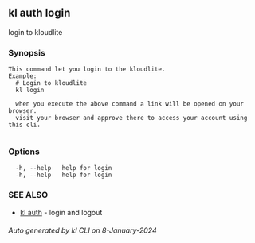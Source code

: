 ## kl auth login

login to kloudlite

### Synopsis

```
This command let you login to the kloudlite.
Example:
  # Login to kloudlite
  kl login 

  when you execute the above command a link will be opened on your browser. 
  visit your browser and approve there to access your account using this cli.
	
```

### Options

```
  -h, --help   help for login
  -h, --help   help for login
```

### SEE ALSO

* [kl auth](kl_auth.md)  - login and logout

###### Auto generated by kl CLI on 8-January-2024
